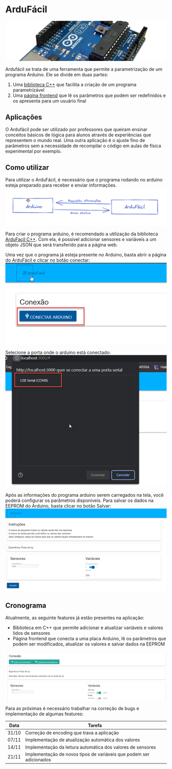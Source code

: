 # ArduFácil
![Arduino Board](/assets/images/Arduino-uno.png)

Ardufácil se trata de uma ferramenta que permite a parametrização de um programa Arduíno. Ele se divide em duas partes:
1. Uma [biblioteca C++](https://github.com/talesprado/ardufacil-cpp) que facilita a criação de um programa parametrizável
2. Uma [página frontend](https://talesprado.github.io/ardufacil/public/) que lê os parâmetros que podem ser redefinidos e os apresenta para um usuário final

## Aplicações

O Ardufácil pode ser utilizado por professores que queiram ensinar conceitos básicos de lógica para alunos através de experiências que representem o mundo real. Uma outra aplicação é o ajuste fino de parâmetros sem a necessidade de recompilar o código em aulas de física experimental por exemplo.

## Como utilizar
Para utilizar o ArduFácil, é necessário que o programa rodando no arduino esteja preparado para receber e enviar informações. 
![Comununicação](/assets/images/comofunciona.png)

Para criar o programa arduino, é recomendado a utilização da biblioteca [ArduFacil C++](https://github.com/talesprado/ardufacil-cpp). Com ela, é possível adicionar sensores e variáveis a um objeto JSON que será transferido para a página web.

Uma vez que o programa já esteja presente no Arduino, basta abrir a página do ArduFácil e clicar no botão conectar:
![Página inicial](/assets/images/conectar.png)

Selecione a porta onde o arduino está conectado:
![Selecione a porta](/assets/images/selecionarporta.png)

Após as informações do programa arduino serem carregados na tela, você poderá configurar os parâmetros disponíveis. Para salvar os dados na EEPROM do Arduino, basta clicar no botão Salvar:
![ArduFácil](/assets/images/Ardufacil.png)

## Cronograma
Atualmente, as seguinte features já estão presentes na aplicação:
- Biblioteca em C++ que permite adicionar e atualizar variáveis e valores lidos de sensores
- Página frontend que conecta a uma placa Arduino, lê os parâmetros que podem ser modificados, atualizar os valores e salvar dados na EEPROM

![Ardufácil screenshot](/assets/images/ardufacil.png)

Para as próximas é necessário trabalhar na correção de bugs e implementação de algumas features:

| Data | Tarefa|
-------|-------|
31/10  | Correção de encoding que trava a aplicação |
07/11  | Implementação de atualização automática dos valores |
14/11  | Implementação da leitura automática dos valores de sensores |
21/11  | Implementação de novos tipos de variáveis que podem ser adicionados |
